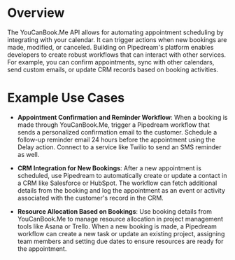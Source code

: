 # Overview

The YouCanBook.Me API allows for automating appointment scheduling by integrating with your calendar. It can trigger actions when new bookings are made, modified, or canceled. Building on Pipedream's platform enables developers to create robust workflows that can interact with other services. For example, you can confirm appointments, sync with other calendars, send custom emails, or update CRM records based on booking activities.

# Example Use Cases

- **Appointment Confirmation and Reminder Workflow**: When a booking is made through YouCanBook.Me, trigger a Pipedream workflow that sends a personalized confirmation email to the customer. Schedule a follow-up reminder email 24 hours before the appointment using the Delay action. Connect to a service like Twilio to send an SMS reminder as well.

- **CRM Integration for New Bookings**: After a new appointment is scheduled, use Pipedream to automatically create or update a contact in a CRM like Salesforce or HubSpot. The workflow can fetch additional details from the booking and log the appointment as an event or activity associated with the customer's record in the CRM.

- **Resource Allocation Based on Bookings**: Use booking details from YouCanBook.Me to manage resource allocation in project management tools like Asana or Trello. When a new booking is made, a Pipedream workflow can create a new task or update an existing project, assigning team members and setting due dates to ensure resources are ready for the appointment.
